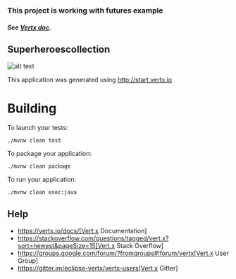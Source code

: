 ### This project is working with futures example

#####  See [Vertx doc](https://vertx.io/docs/vertx-core/java/#_async_coordination). 

## Superheroescollection

![alt text](https://img.shields.io/badge/vert.x-3.5.3-purple.svg)

This application was generated using http://start.vertx.io

# Building

To launch your tests:
```
./mvnw clean test
```

To package your application:
```
./mvnw clean package
```

To run your application:
```
./mvnw clean exec:java
```

## Help

* https://vertx.io/docs/[Vert.x Documentation]
* https://stackoverflow.com/questions/tagged/vert.x?sort=newest&pageSize=15[Vert.x Stack Overflow]
* https://groups.google.com/forum/?fromgroups#!forum/vertx[Vert.x User Group]
* https://gitter.im/eclipse-vertx/vertx-users[Vert.x Gitter]


